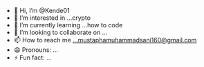- 👋 Hi, I’m @Kende01
- 👀 I’m interested in ...crypto
- 🌱 I’m currently learning ...how to code
- 💞️ I’m looking to collaborate on ...
- 📫 How to reach me ...mustaphamuhammadsani160@gmail.com
- 😄 Pronouns: ...
- ⚡ Fun fact: ...

<!---
Kende01/Kende01 is a ✨ special ✨ repository because its `README.md` (this file) appears on your GitHub profile.
You can click the Preview link to take a look at your changes.
--->
